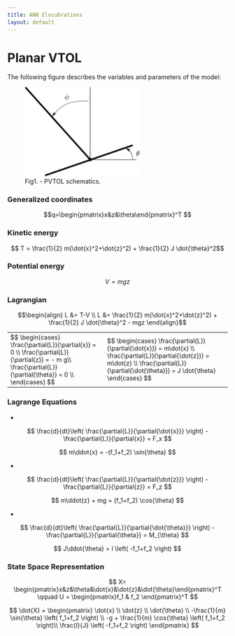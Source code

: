 ```yaml
---
title: ANN Elucubrations
layout: default
---
```

<script src="https://cdn.mathjax.org/mathjax/latest/MathJax.js?config=TeX-AMS-MML_HTMLorMML" type="text/javascript"></script>


# Planar VTOL


The following figure describes the variables and parameters of the model:
<figure>
	<img src="drawings/planar_vtol.svg.png" alt="PVTOL schematics" width="262">
	<figcaption>Fig1. - PVTOL schematics.</figcaption>
</figure>


### Generalized coordinates
 
$$q=\begin{pmatrix}x&z&\theta\end{pmatrix}^T $$

### Kinetic energy

$$ T = \frac{1}{2} m(\dot{x}^2+\dot{z}^2) + \frac{1}{2} J \dot{\theta}^2$$

### Potential energy

$$ V = mgz$$

### Lagrangian

$$\begin{align} 
L &= T-V \\
L &= \frac{1}{2} m(\dot{x}^2+\dot{z}^2) + \frac{1}{2} J \dot{\theta}^2 -  mgz
\end{align}$$


<table>
<tr><td>
$$
\begin{cases}
\frac{\partial{L}}{\partial{x}} =  0 \\
\frac{\partial{L}}{\partial{z}} =  - m g\\
\frac{\partial{L}}{\partial{\theta}} = 0 \\ 
\end{cases}
$$
</td><td>
$$
\begin{cases}
\frac{\partial{L}}{\partial{\dot{x}}} = m\dot{x} \\
\frac{\partial{L}}{\partial{\dot{z}}} = m\dot{z} \\
\frac{\partial{L}}{\partial{\dot{\theta}}} = J \dot{\theta}
\end{cases}
$$
</td></tr>
</table>

### Lagrange Equations

 *
 
$$
\frac{d}{dt}\left( \frac{\partial{L}}{\partial{\dot{x}}} \right) - \frac{\partial{L}}{\partial{x}} = F_x
$$

$$
m\ddot{x} = -(f_1+f_2) \sin{\theta}
$$

 *

$$
\frac{d}{dt}\left( \frac{\partial{L}}{\partial{\dot{z}}} \right) - \frac{\partial{L}}{\partial{z}} = F_z
$$

$$
m\ddot{z} + mg = (f_1+f_2) \cos{\theta}
$$

 *

$$
\frac{d}{dt}\left( \frac{\partial{L}}{\partial{\dot{\theta}}} \right) - \frac{\partial{L}}{\partial{\theta}} = M_{\theta}
$$

$$
J\ddot{\theta} = l \left( -f_1+f_2 \right)
$$

### State Space Representation

$$
X= \begin{pmatrix}x&z&\theta&\dot{x}&\dot{z}&\dot{\theta}\end{pmatrix}^T \qquad
U = \begin{pmatrix}f_1 & f_2 \end{pmatrix}^T
$$

$$
\dot{X} = \begin{pmatrix}
  \dot{x} \\
  \dot{z} \\
  \dot{\theta} \\
  -\frac{1}{m}  \sin{\theta} \left( f_1+f_2 \right) \\
  -g + \frac{1}{m}  \cos{\theta} \left( f_1+f_2 \right)\\
  \frac{l}{J} \left( -f_1+f_2 \right)
\end{pmatrix}
$$

